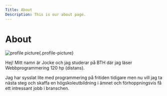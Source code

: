 ```yaml
---
Title: About
Description: This is our about page.
---
```


# About

![profile picture](image/jocke.jpeg "Jocke"){.profile-picture}

Hej! Mitt namn är Jocke och jag studerar på BTH där jag läser Webbprogrammering 120 hp (distans).

Jag har sysslat lite med programmering på fritiden tidigare men nu vill jag ta nästa steg och skaffa en högskoleutbildning i ämnet och förhoppningsvis få ett intressant jobb i branschen.
